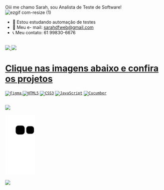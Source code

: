Oiii me chamo Sarah, sou Analista de Teste de Software! <br>
![ezgif com-resize (1)](https://github.com/sarahdfweb/sarahdfweb/assets/87348787/eaa8cc99-4e2a-413a-8885-a7cba1b39857)
                                                                                                     
  

- 🤖 Estou estudando automação de testes 
- 📧 Meu e-
mail: sarahdfweb@gmail.com
- 📞 Meu contato: 61 99830-6676       
  <br>
  
<div>
  <a href="https://github.com/sarahdfweb">
  <img height="150em"src="https://github-readme-stats.vercel.app/api?username=sarahdfweb&show_icons=true&theme=radical&include_all_commits=true&count_private=true"/>
  <img height="150em" src="https://github-readme-stats.vercel.app/api/top-langs/?username=sarahdfweb&layout=compact&langs_count=16&theme=radical"/>  
</div> 
  

 

<div>
  <h1>Clique nas imagens abaixo e confira os projetos </h1>
   <code><a href="https://www.figma.com/proto/yMsINtJWpm2bw5vvs6lCo6/Designer-%2F-Teste?page-id=0%3A1&type=design&node-id=0-1&viewport=243%2C560%2C0.33&scaling=scale-down&starting-point-node-id=18%3A51&show-proto-sidebar=1&hide-ui=1"><img width="40px"src="https://cdn.jsdelivr.net/gh/devicons/devicon/icons/figma/figma-original.svg" title = "Figma" target="_blank"</a></code>
   <code><a href="https://sarahdfweb.github.io/books/"><img width="40px" src="https://cdn.jsdelivr.net/gh/devicons/devicon/icons/html5/html5-original-wordmark.svg" title = "HTML5"></a></code>
   <code><a href="https://sarahdfweb.github.io/cartao-pokemon"><img width="40px" src="https://cdn.jsdelivr.net/gh/devicons/devicon/icons/css3/css3-original-wordmark.svg" title = "CSS3"/></a></code> 
   <code><a href="https://sarahdfweb.github.io/xmen/"><img width="40px" src="https://cdn.jsdelivr.net/gh/devicons/devicon/icons/javascript/javascript-original.svg" title = "JavaScript"/></a></code> 
   <code><a href="https://github.com/sarahdfweb/especializacao_testes_software/tree/main/Gherkin"><img width="40px" src="https://cucumber.io/cucumber/media/images/logos/icons/cucumber-open-icon.svg" title = "Cucumber"/></a></code>
 
  </div>
  
 ##
  <div>
  <a href="https://www.linkedin.com/in/sarahdfweb/" target="_blank"><img src="https://img.shields.io/badge/-LinkedIn-%230077B5?style=for-the-badge&logo=linkedin&logoColor=white" target="_blank"></a>
    
  </div>
 
![Snake animation](https://github.com/sarahdfweb/sarahdfweb/blob/output/github-contribution-grid-snake.svg)
  
<div>
 <img height="180em "src="https://projectpokemon.org/images/normal-sprite/vivillon-meadow.gif">  


</div>
